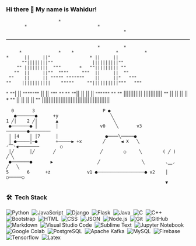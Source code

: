 ### Hi there 👋 My name is Wahidur!


                        *
           *                           *
                                                 *
   *               *    *     *
                                       *         *
         *              *    *                *          *
    *      ||     ||"               * ||     ||
          ""||||||||""               ||||||||||""
        "" |||||||||  """       *   ""||||||||| ""
       ""  ||     ||""  """"     """  ||     ||  ""
     ""    ||     || """"" """""""    ||     ||"   """
    ""    |||||||||||    """""     ""||||||||||"""   """
   "      ""|     ||         """""""  ||     ||  """    ""
 ""      ""||     ||                  ||     ||    """"""
""     "" |||||||||||                |||||||||||
      ""   ||     ||                  ||     ||        *
    ""     ||     ||                  ||     ||
  ""     ||||||||||||||||||||||||||||||||||||||||
                                                                                          
      0       3                          P ●                 
       ●───────●      +y                    ╲                
    1 ╱│    2 ╱│       ▲                     ╲                          
     ●───────● │       │                v0    ╲       v3           ────────●────────            
     │ │4    │ │7      │                  ●────╲─────●                                         
     │ ●─────│─●       +─────▶ +x        ╱      ◀ X   ╲          ◜⎺◝◀────────        ○          
     │╱      │╱       ╱                 ╱        ○     ╲        ( ╱ )               ╱ ╲         
     ●───────●       ▶                 ╱                ╲        ◟⎽◞               ╱   ╲         
    5       6      +z              v1 ●──────────────────● v2    │                ○─────○        
                                                                 ▼                               



### 🛠 &nbsp;Tech Stack

![Python](https://img.shields.io/badge/-Python-05122A?style=flat&logo=python)&nbsp;
![JavaScript](https://img.shields.io/badge/-JavaScript-05122A?style=flat&logo=javascript)&nbsp;
![Django](https://img.shields.io/badge/-Django-05122A?style=flat&logo=django&logoColor=092E20)&nbsp;
![Flask](https://img.shields.io/badge/-Flask-05122A?style=flat&logo=flask)&nbsp;
![Java](https://img.shields.io/badge/-Java-05122A?style=flat&logo=Java&logoColor=FFA518)&nbsp;
![C](https://img.shields.io/badge/-C-05122A?style=flat&logo=C&logoColor=A8B9CC)&nbsp;
![C++](https://img.shields.io/badge/-C++-05122A?style=flat&logo=C%2B%2B&logoColor=00599C)&nbsp;
![Bootstrap](https://img.shields.io/badge/-Bootstrap-05122A?style=flat&logo=bootstrap&logoColor=563D7C)&nbsp;
![HTML](https://img.shields.io/badge/-HTML-05122A?style=flat&logo=HTML5)&nbsp;
![CSS](https://img.shields.io/badge/-CSS-05122A?style=flat&logo=CSS3&logoColor=1572B6)&nbsp;
![JSON](https://img.shields.io/badge/-JSON-05122A?style=flat&logo=json&logoColor=000000)&nbsp;
![Node.js](https://img.shields.io/badge/-Node.js-05122A?style=flat&logo=node.js&logoColor=339933)&nbsp;
![Git](https://img.shields.io/badge/-Git-05122A?style=flat&logo=git)&nbsp;
![GitHub](https://img.shields.io/badge/-GitHub-05122A?style=flat&logo=github)&nbsp;
![Markdown](https://img.shields.io/badge/-Markdown-05122A?style=flat&logo=markdown)&nbsp;
![Visual Studio Code](https://img.shields.io/badge/-Visual%20Studio%20Code-05122A?style=flat&logo=visual-studio-code&logoColor=007ACC)&nbsp;
![Sublime Text](https://img.shields.io/badge/-Sublime%20Text-05122A?style=flat&logo=sublime-text&logoColor=FF9800)&nbsp;
![Jupyter Notebook](https://img.shields.io/badge/-Jupyter%20Notebook-05122A?style=flat&logo=jupyter&logoColor=F37626)&nbsp;
![Google Colab](https://img.shields.io/badge/-Google%20Colab-05122A?style=flat&logo=google-colab&logoColor=F9AB00)&nbsp;
![PostgreSQL](https://img.shields.io/badge/-PostgreSQL-05122A?style=flat&logo=postgresql&logoColor=336791)&nbsp;
![Apache Kafka](https://img.shields.io/badge/-Apache%20Kafka-05122A?style=flat&logo=apache-kafka&logoColor=231F20)&nbsp;
![MySQL](https://img.shields.io/badge/-MySQL-05122A?style=flat&logo=mysql&logoColor=4479A1)&nbsp;
![Firebase](https://img.shields.io/badge/-Firebase-05122A?style=flat&logo=firebase&logoColor=FFCA28)&nbsp;
![Tensorflow](https://img.shields.io/badge/-Tensorflow-05122A?style=flat&logo=tensorflow&logoColor=FF6F00)&nbsp;
![Latex](https://img.shields.io/badge/-Latex-05122A?style=flat&logo=latex&logoColor=008080)&nbsp;
